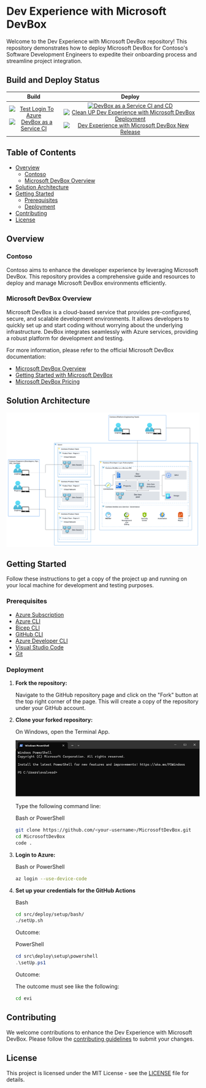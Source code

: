 # Dev Experience with Microsoft DevBox

Welcome to the Dev Experience with Microsoft DevBox repository! This repository demonstrates how to deploy Microsoft DevBox for Contoso's Software Development Engineers to expedite their onboarding process and streamline project integration.

## Build and Deploy Status

| Build | Deploy |
|:-----:|:------:|
| [![Test Login To Azure](https://github.com/Evilazaro/MicrosoftDevBox/actions/workflows/testLoginToAzure.yaml/badge.svg)](https://github.com/Evilazaro/MicrosoftDevBox/actions/workflows/testLoginToAzure.yaml) [![DevBox as a Service CI](https://github.com/Evilazaro/MicrosoftDevBox/actions/workflows/devBox-CI.yaml/badge.svg)](https://github.com/Evilazaro/MicrosoftDevBox/actions/workflows/devBox-CI.yaml) | [![DevBox as a Service CI and CD](https://github.com/Evilazaro/MicrosoftDevBox/actions/workflows/deployDevBox.yaml/badge.svg)](https://github.com/Evilazaro/MicrosoftDevBox/actions/workflows/deployDevBox.yaml) [![Clean UP Dev Experience with Microsoft DevBox Deployment](https://github.com/Evilazaro/DevExp-MicrosoftDevBox/actions/workflows/cleanUpDeployment.yaml/badge.svg)](https://github.com/Evilazaro/DevExp-MicrosoftDevBox/actions/workflows/cleanUpDeployment.yaml) [![Dev Experience with Microsoft DevBox New Release](https://github.com/Evilazaro/DevExp-MicrosoftDevBox/actions/workflows/devExpNewRelease.yaml/badge.svg)](https://github.com/Evilazaro/DevExp-MicrosoftDevBox/actions/workflows/devExpNewRelease.yaml) |


## Table of Contents

- [Overview](#overview)
    - [Contoso](#contoso)
    - [Microsoft DevBox Overview](#microsoft-devbox-overview)
- [Solution Architecture](#solution-architecture)
- [Getting Started](#getting-started)
    - [Prerequisites](#prerequisites)
    - [Deployment](#installation)
- [Contributing](#contributing)
- [License](#license)

## Overview

### Contoso
Contoso aims to enhance the developer experience by leveraging Microsoft DevBox. This repository provides a comprehensive guide and resources to deploy and manage Microsoft DevBox environments efficiently.

### Microsoft DevBox Overview

Microsoft DevBox is a cloud-based service that provides pre-configured, secure, and scalable development environments. It allows developers to quickly set up and start coding without worrying about the underlying infrastructure. DevBox integrates seamlessly with Azure services, providing a robust platform for development and testing.

For more information, please refer to the official Microsoft DevBox documentation:
- [Microsoft DevBox Overview](https://docs.microsoft.com/en-us/azure/dev-box/overview)
- [Getting Started with Microsoft DevBox](https://docs.microsoft.com/en-us/azure/dev-box/get-started)
- [Microsoft DevBox Pricing](https://azure.microsoft.com/en-us/pricing/details/dev-box/)

## Solution Architecture

![Solution Architecture](./images/ContosoDevBox.png)

## Getting Started

Follow these instructions to get a copy of the project up and running on your local machine for development and testing purposes.

### Prerequisites

- [Azure Subscription](https://azure.microsoft.com/en-us/free/)
- [Azure CLI](https://docs.microsoft.com/en-us/cli/azure/install-azure-cli)
- [Bicep CLI](https://docs.microsoft.com/en-us/azure/azure-resource-manager/bicep/install)
- [GitHub CLI](https://cli.github.com/)
- [Azure Developer CLI](https://learn.microsoft.com/en-us/azure/developer/azure-developer-cli)
- [Visual Studio Code](https://code.visualstudio.com/)
- [Git](https://git-scm.com/)

### Deployment

1. **Fork the repository:**

    Navigate to the GitHub repository page and click on the "Fork" button at the top right corner of the page. This will create a copy of the repository under your GitHub account.

2. **Clone your forked repository:**

    On Windows, open the Terminal App.

    ![alt text](./images/image-1.png)
    
    Type the following command line:

    Bash or PowerShell
    ```sh
    git clone https://github.com/<your-username>/MicrosoftDevBox.git
    cd MicrosoftDevBox
    code .
    ```
   
2. **Login to Azure:**
    
    Bash or PowerShell
    ```sh
    az login --use-device-code
    ```

3. **Set up your credentials for the GitHub Actions**
    
    Bash
    ```sh
    cd src/deploy/setup/bash/
    ./setUp.sh
    ```

    Outcome:


    PowerShell
    ```powershell
    cd src\deploy\setup\powershell
    .\setUp.ps1
    ```

    Outcome:

    The outcome must see like the following:

    ```cmd
    cd evi
    ```

## Contributing

We welcome contributions to enhance the Dev Experience with Microsoft DevBox. Please follow the [contributing guidelines](CONTRIBUTING.md) to submit your changes.

## License

This project is licensed under the MIT License - see the [LICENSE](LICENSE) file for details.